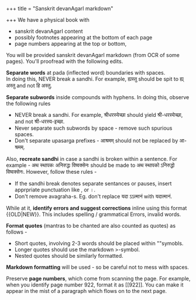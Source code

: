 +++
title = "Sanskrit devanAgarI markdown"

+++
We have a physical book with

- sanskrit devanAgarI content
- possibly footnotes appearing at the bottom of each page
- page numbers appearing at the top or bottom,

You will be provided sanskrit devanAgarI markdown (from OCR of some pages). You'll proofread with the following edits.

**Separate words** at pada (inflected word) boundaries with spaces.  
In doing this, NEVER break a sandhi. For example, ह्यस्तु should be spit to ह्य् अस्तु and not हि अस्तु.

**Separate subwords** inside compounds with hyphens. In doing this, observe the following rules

- NEVER break a sandhi. For example, श्रीधरस्येच्छा should yield श्री-धरस्येच्छा, and not श्री-धरस्य-इच्छा. 
- Never separate such subwords by space - remove such spurious spaces. 
- Don't separate upasarga prefixes - आश्रमम् should not be replaced by आ-श्रमम्.

Also, **recreate sandhi** in case a sandhi is broken within a sentence. For example - अथ स्थापकः अनिरुद्धः विष्वक्सेनः should be made to अथ स्थापको ऽनिरुद्धो विष्वक्सेनः. However, follow these rules - 

- If the sandhi break denotes separate sentances or pauses, insert apprpriate punctuation like , or ।.
- Don't remove avagraha-s. Eg. don't replace यदा ऽऽत्मानं with यदात्मानं.

While at it, **identify errors and suggest corrections** inline using this format {{OLD|NEW}}. This includes spelling / grammatical Errors, invalid words. 

**Format quotes** (mantras to be chanted are also counted as quotes) as follows -

- Short quotes, involving 2-3 words should be placed within ""symobls.
- Longer quotes should use the markdown >-symbol.
- Nested quotes should be similarly formatted.

**Markdown formatting** will be used - so be careful not to mess with spaces.

Preserve **page numbers**, which come from scanning the page. For example, when you identify page number 922, format it as [[922]]. You can make it appear in the mist of a paragraph which flows on to the next page.
